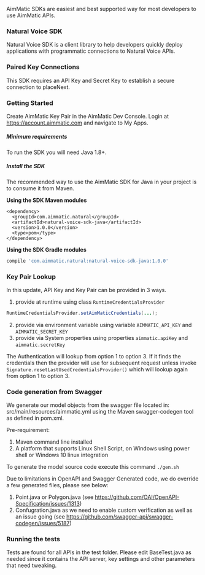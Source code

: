 AimMatic SDKs are easiest and best supported way for most developers to use AimMatic APIs.

### Natural Voice SDK ###

Natural Voice SDK is a client library to help developers quickly deploy applications with programmatic connections to Natural Voice APIs.

### Paired Key Connections ###

This SDK requires an API Key and Secret Key to establish a secure connection to placeNext.

### Getting Started ###

Create AimMatic Key Pair in the AimMatic Dev Console. Login at https://account.aimmatic.com and navigate to My Apps.

##### Minimum requirements #####

To run the SDK you will need Java 1.8+.

##### Install the SDK #####

The recommended way to use the AimMatic SDK for Java in your project is to consume it from Maven. 

**Using the SDK Maven modules**

```maven
<dependency>
  <groupId>com.aimmatic.natural</groupId>
  <artifactId>natural-voice-sdk-java</artifactId>
  <version>1.0.0</version>
  <type>pom</type>
</dependency>
```

**Using the SDK Gradle modules**

```gradle
compile 'com.aimmatic.natural:natural-voice-sdk-java:1.0.0'
```

### Key Pair Lookup ###

In this update, API Key and Key Pair can be provided in 3 ways.

1. provide at runtime using class `RuntimeCredentialsProvider`
```java
RuntimeCredentialsProvider.setAimMaticCredentials(...);
```
2. provide via environment variable using variable `AIMMATIC_API_KEY` and `AIMMATIC_SECRET_KEY`
3. provide via System properties using properties `aimmatic.apiKey` and `aimmatic.secretKey`

The Authentication will lookup from option 1 to option 3. If it finds the credentials then the provider will
 use for subsequent request unless invoke `Signature.resetLastUsedCredentialsProvider()` which will lookup 
 again from option 1 to option 3.
 
### Code generation from Swagger ###
 
 We generate our model objects from the swagger file located in:
 src/main/resources/aimmatic.yml using the Maven swagger-codegen tool as defined in pom.xml.
 
 Pre-requirement:
 
 1. Maven command line installed
 2. A platform that supports Linux Shell Script, on Windows using power shell or Windows 10 linux integration 
 
 To generate the model source code execute this command `./gen.sh`
 
 Due to limitations in OpenAPI and Swagger Generated code, we do override a few generated files, please see below:
 
 1. Point.java or Polygon.java (see https://github.com/OAI/OpenAPI-Specification/issues/1313)
 2. Confugration.java as we need to enable custom verification as well as an issue going (see https://github.com/swagger-api/swagger-codegen/issues/5187)

### Running the tests ###

Tests are found for all APIs in the test folder. Please edit BaseTest.java as needed since it contains the 
 API server, key settings and other parameters that need tweaking.